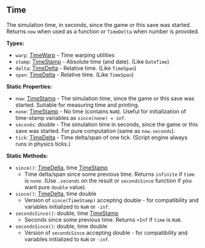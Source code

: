## Time

The simulation time, in seconds, since the game or this save was started. Returns `now` when used as a function or `TimeDelta` when number is provided.


**Types:**
- `warp`: [TimeWarp](TimeWarp.md) - Time warping utilities
- `stamp`: [TimeStamp](TimeStamp.md) - Absolute time (and date). (Like `DateTime`)
- `delta`: [TimeDelta](TimeDelta.md) - Relative time. (Like `TimeSpan`)
- `span`: [TimeDelta](TimeDelta.md) - Relative time. (Like `TimeSpan`)

**Static Properties:**
- `now`: [TimeStamp](TimeStamp.md) - The simulation time, since the game or this save was started. Suitable for measuring time and printing.
- `none`: [TimeStamp](TimeStamp.md) - No time (contains `NaN`). Useful for initialization of time-stamp variables as `since(none) = inf`.
- `seconds`: double - The simulation time in seconds, since the game or this save was started. For pure computation (same as `now.seconds`).
- `tick`: [TimeDelta](TimeDelta.md) - Time delta/span of one tick. (Script engine always runs in physics ticks.)

**Static Methods:**
- `since()`: [TimeDelta](TimeDelta.md), time [TimeStamp](TimeStamp.md)
  - Time delta/span since some previous time.  Returns `infinite` if `time` is `none`. (Use `.seconds` on the result or `secondsSince` function if you want pure `double` value).
- `since()`: [TimeDelta](TimeDelta.md), time double
  - Version of `since(TimeStamp)` accepting double - for compatibility and variables initialized to `NaN` or `-inf`.
- `secondsSince()`: double, time [TimeStamp](TimeStamp.md)
  - Seconds since some previous time. Returns `+Inf` if `time` is `NaN`.
- `secondsSince()`: double, time double
  - Version of `secondsSince` accepting double - for compatibility and variables initialized to `NaN` or `-inf`.
